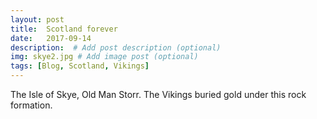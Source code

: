 ```yaml
---
layout: post
title:  Scotland forever 
date:   2017-09-14 
description:  # Add post description (optional)
img: skye2.jpg # Add image post (optional)
tags: [Blog, Scotland, Vikings]
---
```

The Isle of Skye, Old Man Storr.   The Vikings buried gold under this rock formation.

